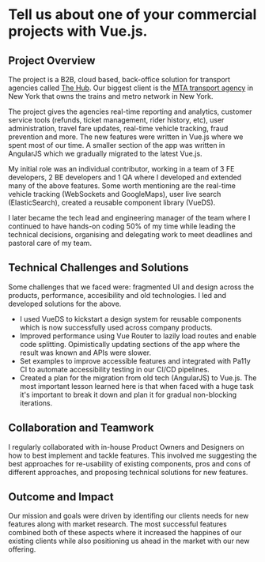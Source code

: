 # Tell us about one of your commercial projects with Vue.js.

## Project Overview

The project is a B2B, cloud based, back-office solution for transport agencies called [The Hub](https://www.masabi.com/justride-hub/). Our biggest client is the [MTA transport agency](https://new.mta.info/) in New York that owns the trains and metro network in New York.

The project gives the agencies real-time reporting and analytics, customer service tools (refunds, ticket management, rider history, etc), user administration, travel fare updates, real-time vehicle tracking, fraud prevention and more. The new features were written in Vue.js where we spent most of our time. A smaller section of the app was written in AngularJS which we gradually migrated to the latest Vue.js.

My initial role was an individual contributor, working in a team of 3 FE developers, 2 BE developers and 1 QA where I developed and extended many of the above features. Some worth mentioning are the real-time vehicle tracking (WebSockets and GoogleMaps), user live search (ElasticSearch), created a reusable component library (VueDS).

I later became the tech lead and engineering manager of the team where I continued to have hands-on coding 50% of my time while leading the technical decisions, organising and delegating work to meet deadlines and pastoral care of my team.

## Technical Challenges and Solutions

Some challenges that we faced were: fragmented UI and design across the products, performance, accesibility and old technologies.
I led and developed solutions for the above.

- I used VueDS to kickstart a design system for reusable components which is now successfully used across company products.
- Improved performance using Vue Router to lazily load routes and enable code splitting. Opimistically updating sections of the app where the result was known and APIs were slower.
- Set examples to improve accessible features and integrated with Pa11y CI to automate accessibility testing in our CI/CD pipelines.
- Created a plan for the migration from old tech (AngularJS) to Vue.js. The most important lesson learned here is that when faced with a huge task it's important to break it down and plan it for gradual non-blocking iterations.

## Collaboration and Teamwork

I regularly collaborated with in-house Product Owners and Designers on how to best implement and tackle features. This involved me suggesting the best approaches for re-usability of existing components, pros and cons of different approaches, and proposing technical solutions for new features.

## Outcome and Impact

Our mission and goals were driven by identifing our clients needs for new features along with market research. The most successful features combined both of these aspects where it increased the happines of our existing clients while also positioning us ahead in the market with our new offering.
